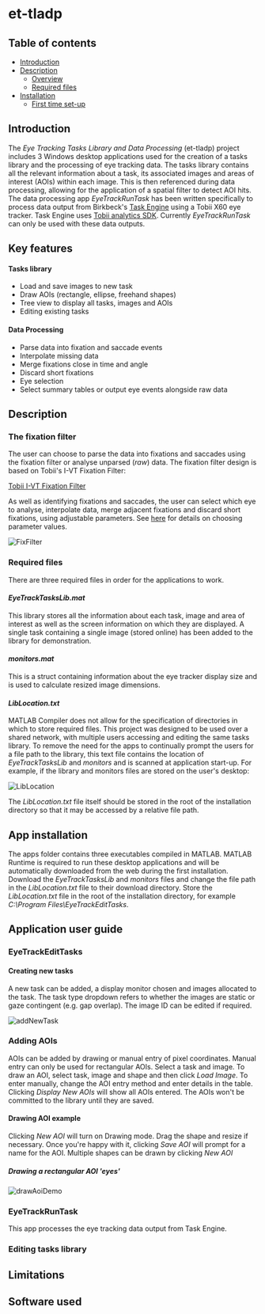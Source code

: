 # et-tladp

## Table of contents
* [Introduction](#Introduction)
* [Description](#Description)
  * [Overview](#Overview)
  * [Required files](#Required-files)
* [Installation](#Installation)
  * [First time set-up](#First-time-set-up)


## Introduction
The *Eye Tracking Tasks Library and Data Processing* (et-tladp) project includes 3 Windows desktop applications used for the creation of a tasks library and the processing of eye tracking data. The tasks library contains all the relevant information about a task, its associated images and areas of interest (AOIs) within each image. This is then referenced during data processing, allowing for the application of a spatial filter to detect AOI hits. The data processing app *EyeTrackRunTask* has been written specifically to process data output from Birkbeck's [Task Engine](https://sites.google.com/site/taskenginedoc/) using a Tobii X60 eye tracker. Task Engine uses [Tobii analytics SDK](http://developer.tobiipro.com/). Currently *EyeTrackRunTask* can only be used with these data outputs.

## Key features

#### Tasks library
* Load and save images to new task
* Draw AOIs (rectangle, ellipse, freehand shapes)
* Tree view to display all tasks, images and AOIs
* Editing existing tasks

#### Data Processing
* Parse data into fixation and saccade events
* Interpolate missing data
* Merge fixations close in time and angle
* Discard short fixations
* Eye selection
* Select summary tables or output eye events alongside raw data

## Description

### The fixation filter
The user can choose to parse the data into fixations and saccades using the fixation filter or analyse unparsed (*raw*) data. The fixation filter design is based on Tobii's I-VT Fixation Filter:

[Tobii I-VT Fixation Filter](https://www.tobiipro.com/siteassets/tobii-pro/learn-and-support/analyze/how-do-we-classify-eye-movements/tobii-pro-i-vt-fixation-filter.pdf)

As well as identifying fixations and saccades, the user can select which eye to analyse, interpolate data, merge adjacent fixations and discard short fixations, using adjustable parameters. See [here](https://www.tobiipro.com/siteassets/tobii-pro/learn-and-support/analyze/how-do-we-classify-eye-movements/determining-the-tobii-pro-i-vt-fixation-filters-default-values.pdf) for details on choosing parameter values.

![FixFilter](demo%20files/FixFilter.png)


### Required files
There are three required files in order for the applications to work.

#### *EyeTrackTasksLib.mat*
This library stores all the information about each task, image and area of interest as well as the screen information on which they are displayed. A single task containing a single image (stored online) has been added to the library for demonstration.

#### *monitors.mat*
This is a struct containing information about the eye tracker display size and is used to calculate resized image dimensions.

#### *LibLocation.txt*
MATLAB Compiler does not allow for the specification of directories in which to store required files. This project was designed to be used over a shared network, with multiple users accessing and editing the same tasks library. To remove the need for the apps to continually prompt the users for a file path to the library, this text file contains the location of *EyeTrackTasksLib* and *monitors* and is scanned at application start-up. For example, if the library and monitors files are stored on the user's desktop:

![LibLocation](demo%20files/LibLocation.png) <!-- .element height="50%" width="50%" -->

The *LibLocation.txt* file itself should be stored in the root of the installation directory so that it may be accessed by a relative file path.

## App installation
The apps folder contains three executables compiled in MATLAB. MATLAB Runtime is required to run these desktop applications and will be automatically downloaded from the web during the first installation. Download the *EyeTrackTasksLib* and *monitors* files and change the file path in the *LibLocation.txt* file to their download directory. Store the *LibLocation.txt* file in the root of the installation directory, for example *C:\Program Files\EyeTrackEditTasks*.

## Application user guide

### EyeTrackEditTasks

#### Creating new tasks
A new task can be added, a display monitor chosen and images allocated to the task. The task type dropdown refers to whether the images are static or gaze contingent (e.g. gap overlap). The image ID can be edited if required.

![addNewTask](demo%20files/addNewTask.png)

### Adding AOIs
AOIs can be added by drawing or manual entry of pixel coordinates. Manual entry can only be used for rectangular AOIs. Select a task and image. To draw an AOI, select task, image and shape and then click *Load Image*. To enter manually, change the AOI entry method and enter details in the table. Clicking *Display New AOIs* will show all AOIs entered. The AOIs won't be committed to the library until they are saved.

#### Drawing AOI example
Clicking *New AOI* will turn on Drawing mode. Drag the shape and resize if necessary. Once you're happy with it, clicking *Save AOI* will prompt for a name for the AOI. Multiple shapes can be drawn by clicking *New AOI*

##### Drawing a rectangular AOI 'eyes'
![drawAoiDemo](demo%20files/drawAoiDemo.gif)

### EyeTrackRunTask
This app processes the eye tracking data output from Task Engine.

### Editing tasks library

## Limitations

## Software used
